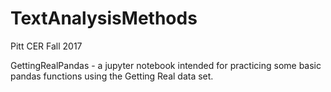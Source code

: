 # TextAnalysisMethods
Pitt CER Fall 2017

GettingRealPandas - a jupyter notebook intended for practicing some basic pandas functions using the Getting Real data set.
